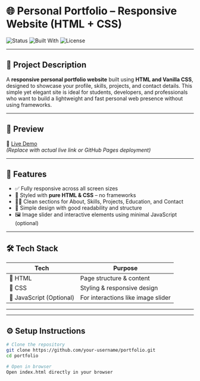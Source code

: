 # 🌐 Personal Portfolio – Responsive Website (HTML + CSS)

![Status](https://img.shields.io/badge/status-Completed-success)
![Built With](https://img.shields.io/badge/Built%20With-Vanilla%20CSS-green)
![License](https://img.shields.io/badge/license-MIT-blue.svg)

---

## 📌 Project Description

A **responsive personal portfolio website** built using **HTML and Vanilla CSS**, designed to showcase your profile, skills, projects, and contact details. This simple yet elegant site is ideal for students, developers, and professionals who want to build a lightweight and fast personal web presence without using frameworks.

---

## 📸 Preview

🔗 [Live Demo](https://your-username.github.io/portfolio)  
*(Replace with actual live link or GitHub Pages deployment)*

---

## 🚀 Features

- ✅ Fully responsive across all screen sizes
- 🎨 Styled with **pure HTML & CSS** – no frameworks
- 🧑‍💻 Clean sections for About, Skills, Projects, Education, and Contact
- 🌙 Simple design with good readability and structure
- 🖼️ Image slider and interactive elements using minimal JavaScript (optional)

---

## 🛠️ Tech Stack

| Tech         | Purpose                      |
|--------------|------------------------------|
| 🧩 HTML        | Page structure & content      |
| 🎨 CSS         | Styling & responsive design   |
| 🧠 JavaScript (Optional) | For interactions like image slider |

---




---

## ⚙️ Setup Instructions

```bash
# Clone the repository
git clone https://github.com/your-username/portfolio.git
cd portfolio

# Open in browser
Open index.html directly in your browser

